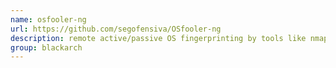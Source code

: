 ```yaml
---
name: osfooler-ng
url: https://github.com/segofensiva/OSfooler-ng
description: remote active/passive OS fingerprinting by tools like nmap or p0f. URL : https://github.com/segofensiva/OSfooler-ng Groups : blackarch blackarch-defensive
group: blackarch
---
```

